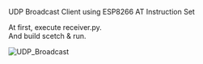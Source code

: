 UDP Broadcast Client using ESP8266 AT Instruction Set   

At first, execute receiver.py.   
And build scetch & run.   

![UDP_Broadcast](https://user-images.githubusercontent.com/6020549/55276898-d0ef5600-533c-11e9-986e-c5f52bf6d2d8.jpg)

